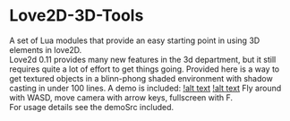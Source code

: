 # Love2D-3D-Tools
A set of Lua modules that provide an easy starting point in using 3D elements in love2D.  
Love2d 0.11 provides many new features in the 3d department, but it still requires quite a lot of effort to get things going. Provided here is a way to get textured objects in a blinn-phong shaded environment with shadow casting in under 100 lines.
A demo is included:
[!alt text](Love3dTools/demoImages/1.png)
[!alt text](Love3dTools/demoImages/2.png)
Fly around with WASD, move camera with arrow keys, fullscreen with F.  
For usage details see the demoSrc included.
